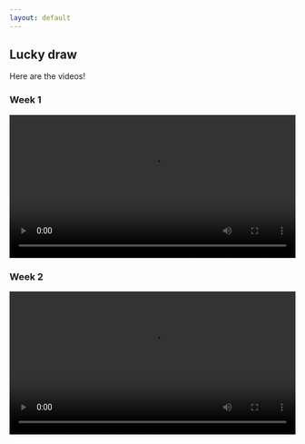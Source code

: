 ```yaml
---
layout: default
---
```



## Lucky draw

Here are the videos!

### Week 1
<video width="100%"  controls>
  <source src="{{site.baseurl}}/assets/video/week1.mp4" type="video/mp4">
Your browser does not support the video tag.
</video>

### Week 2
<video width="100%"  controls>
  <source src="{{site.baseurl}}/assets/video/week2.mp4" type="video/mp4">
Your browser does not support the video tag.
</video>


